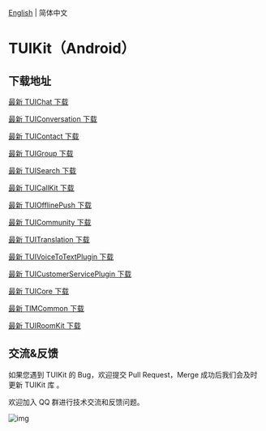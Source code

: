 [English](./README.md) | 简体中文

# TUIKit（Android）

## 下载地址

[最新 TUIChat 下载](https://im.sdk.qcloud.com/download/tuikit/7.6.5011/android/TUIChat.zip)

[最新 TUIConversation 下载](https://im.sdk.qcloud.com/download/tuikit/7.6.5011/android/TUIConversation.zip)

[最新 TUIContact 下载](https://im.sdk.qcloud.com/download/tuikit/7.6.5011/android/TUIContact.zip)

[最新 TUIGroup 下载](https://im.sdk.qcloud.com/download/tuikit/7.6.5011/android/TUIGroup.zip)

[最新 TUISearch 下载](https://im.sdk.qcloud.com/download/tuikit/7.6.5011/android/TUISearch.zip)

[最新 TUICallKit 下载](https://im.sdk.qcloud.com/download/tuikit/7.6.5011/android/TUICallKit.zip)

[最新 TUIOfflinePush 下载](https://im.sdk.qcloud.com/download/tuikit/7.5.4852/android/TUIOfflinePush.zip)

[最新 TUICommunity 下载](https://im.sdk.qcloud.com/download/tuikit/7.6.5011/android/TUICommunity.zip)

[最新 TUITranslation 下载](https://im.sdk.qcloud.com/download/tuikit/7.6.5011/android/TUITranslation.zip)

[最新 TUIVoiceToTextPlugin 下载](https://im.sdk.qcloud.com/download/tuikit/7.6.5011/android/TUIVoiceToTextPlugin.zip)

[最新 TUICustomerServicePlugin 下载](https://im.sdk.qcloud.com/download/tuikit/7.6.5011/android/TUICustomerServicePlugin.zip)

[最新 TUICore 下载](https://im.sdk.qcloud.com/download/tuikit/7.6.5011/android/TUICore.zip)

[最新 TIMCommon 下载](https://im.sdk.qcloud.com/download/tuikit/7.6.5011/android/TIMCommon.zip)

[最新 TUIRoomKit 下载](https://im.sdk.qcloud.com/download/tuikit/7.6.5011/android/TUIRoomKit.zip)

## 交流&反馈

如果您遇到 TUIKit 的 Bug，欢迎提交  Pull Request，Merge 成功后我们会及时更新 TUIKit 库 。

欢迎加入 QQ 群进行技术交流和反馈问题。

![img]( https://im.sdk.qcloud.com/tools/resource/officialwebsite/pictures/doc_tuikit_qq_group.jpg)
